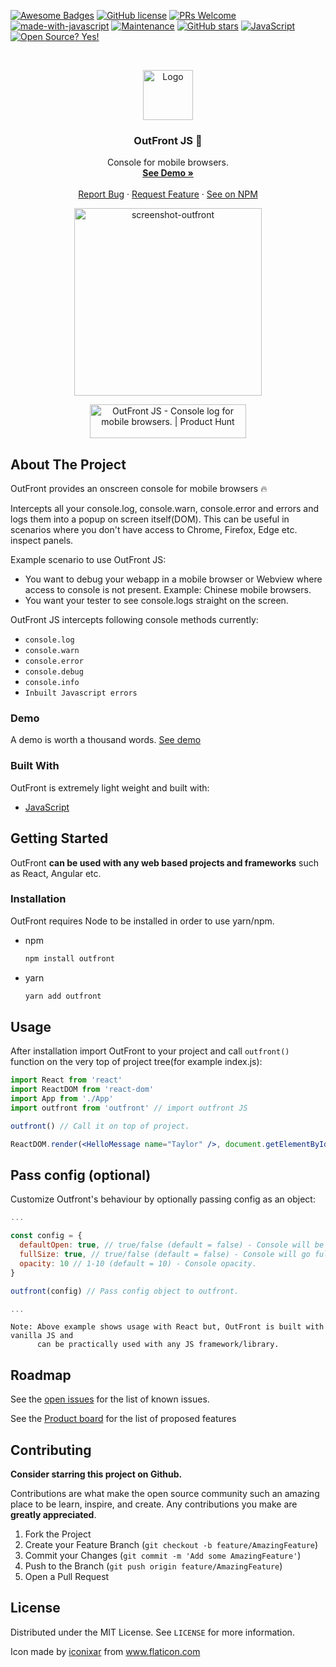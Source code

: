 [![Awesome Badges](https://img.shields.io/badge/badges-awesome-green.svg)](https://github.com/Naereen/badges) [![GitHub license](https://img.shields.io/badge/license-MIT-blue.svg)](https://github.com/paanSinghCoder/OutFrontJS/LICENSE) [![PRs Welcome](https://img.shields.io/badge/PRs-welcome-brightgreen.svg)](https://github.com/paanSinghCoder/OutFrontJS#contributing) [![made-with-javascript](https://img.shields.io/badge/Made%20with-JavaScript-1f425f.svg)](https://www.javascript.com) [![Maintenance](https://img.shields.io/badge/Maintained%3F-yes-green.svg)](https://GitHub.com/Naereen/StrapDown.js/graphs/commit-activity) [![GitHub stars](https://img.shields.io/github/stars/Naereen/StrapDown.js.svg?style=social&label=Star&maxAge=2592000)](https://GitHub.com/paanSinghCoder/OutFrontJS) [![JavaScript](https://img.shields.io/badge/--F7DF1E?logo=javascript&logoColor=000)](https://www.javascript.com/) [![Open Source? Yes!](https://badgen.net/badge/Open%20Source%20%3F/Yes%21/blue?icon=github)](https://github.com/Naereen/badges/)

<!-- PROJECT LOGO -->
<br />
<p align="center">
  <a href="https://github.com/paansinghcoder/outfrontjs">
    <img src="https://user-images.githubusercontent.com/9462473/121512700-9f3ba480-ca07-11eb-8020-c873e045c6ca.png" alt="Logo" width="80" height="80">
  </a>

  <h3 align="center">OutFront JS 🚀</h3>

  <p align="center">
    Console for mobile browsers.
    <br />
    <a href="https://outfront-demo.netlify.app" target="_blank"><strong>See Demo »</strong></a>
    <br />
    <br />
    <a href="https://github.com/paansinghcoder/outfrontjs/issues">Report Bug</a>
    ·
    <a href="https://github.com/paanSinghCoder/OutFrontJS/issues">Request Feature</a>
    ·
    <a href="https://www.npmjs.com/package/outfront">See on NPM</a>
  </p>
</p>

<!-- TABLE OF CONTENTS -->
<!-- <details open="open"> -->
<!--   <summary>Table of Contents</summary>
  <ol>
    <li>
      <a href="#about-the-project">About The Project</a>
      <ul>
        <li><a href="#demo">Demo</a></li>
        <li><a href="#built-with">Built With</a></li>
      </ul>
    </li>
    <li>
      <a href="#getting-started">Getting Started</a>
      <ul>
        <li><a href="#installation">Installation</a></li>
      </ul>
    </li>
    <li><a href="#usage">Usage</a></li>
    <li><a href="#roadmap">Roadmap</a></li>
    <li><a href="#contributing">Contributing</a></li>
    <li><a href="#license">License</a></li>
  </ol>
</details> -->

<p align="center">
    <img alt="screenshot-outfront" width="300px" src="https://user-images.githubusercontent.com/9462473/121725725-43584500-cb07-11eb-9208-59989b990bd6.png" />
</p>

  <p align="center">
      <a href="https://www.producthunt.com/posts/outfront-js?utm_source=badge-featured&utm_medium=badge&utm_souce=badge-outfront-js" target="_blank"><img src="https://api.producthunt.com/widgets/embed-image/v1/featured.svg?post_id=299755&theme=light" alt="OutFront JS - Console log for mobile browsers. | Product Hunt" style="width: 250px; height: 54px;" width="250" height="54" /></a>
  </p>

<!-- ABOUT THE PROJECT -->

## About The Project

<!-- ![demo-img](https://user-images.githubusercontent.com/9462473/121516034-6a315100-ca0b-11eb-8455-793ca024ec01.jpeg | width=100) -->
<!-- ![screenshot](https://user-images.githubusercontent.com/9462473/121516751-3571c980-ca0c-11eb-97ba-63aad767bafd.png) -->

OutFront provides an onscreen console for mobile browsers 🔥

Intercepts all your console.log, console.warn, console.error and errors and logs them into a popup on screen itself(DOM). This can be useful in scenarios where you don't have access to Chrome, Firefox, Edge etc. inspect panels.

Example scenario to use OutFront JS:

-   You want to debug your webapp in a mobile browser or Webview where access to console is not present. Example: Chinese mobile browsers.
-   You want your tester to see console.logs straight on the screen.

OutFront JS intercepts following console methods currently:

-   `console.log`
-   `console.warn`
-   `console.error`
-   `console.debug`
-   `console.info`
-   `Inbuilt Javascript errors`

<!-- GETTING STARTED -->

### Demo

A demo is worth a thousand words.
[See demo](https://outfront-demo.netlify.app/)

### Built With

OutFront is extremely light weight and built with:

-   [JavaScript](https://developer.mozilla.org/en-US/docs/Web/JavaScript)

<!-- GETTING STARTED -->

## Getting Started

OutFront **can be used with any web based projects and frameworks** such as React, Angular etc.

### Installation

OutFront requires Node to be installed in order to use yarn/npm.

-   npm
    ```sh
    npm install outfront
    ```
-   yarn
    ```sh
    yarn add outfront
    ```

<!-- USAGE EXAMPLES -->

## Usage

After installation import OutFront to your project and call `outfront()` function on the very top of project tree(for example index.js):

```jsx
import React from 'react'
import ReactDOM from 'react-dom'
import App from './App'
import outfront from 'outfront' // import outfront JS

outfront() // Call it on top of project.

ReactDOM.render(<HelloMessage name="Taylor" />, document.getElementById('container'))
```

## Pass config (optional)

Customize Outfront's behaviour by optionally passing config as an object:

```jsx
...

const config = {
  defaultOpen: true, // true/false (default = false) - Console will be open by default on page load.
  fullSize: true, // true/false (default = false) - Console will go full-screen (almost).
  opacity: 10 // 1-10 (default = 10) - Console opacity.
}

outfront(config) // Pass config object to outfront.

...
```

```
Note: Above example shows usage with React but, OutFront is built with vanilla JS and
      can be practically used with any JS framework/library.
```

<!-- ROADMAP -->

## Roadmap

See the [open issues](https://github.com/paansinghcoder/outfrontjs/issues) for the list of known issues.

See the [Product board](https://github.com/paanSinghCoder/OutFrontJS/projects/1) for the list of proposed features

<!-- CONTRIBUTING -->

## Contributing

**Consider starring this project on Github.**

Contributions are what make the open source community such an amazing place to be learn, inspire, and create. Any contributions you make are **greatly appreciated**.

1. Fork the Project
2. Create your Feature Branch (`git checkout -b feature/AmazingFeature`)
3. Commit your Changes (`git commit -m 'Add some AmazingFeature'`)
4. Push to the Branch (`git push origin feature/AmazingFeature`)
5. Open a Pull Request

<!-- LICENSE -->

## License

Distributed under the MIT License. See `LICENSE` for more information.

<div>Icon made by <a href="" title="iconixar">iconixar</a> from <a href="https://www.flaticon.com/" title="Flaticon">www.flaticon.com</a></div>

